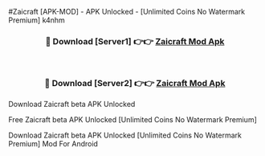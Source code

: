 #Zaicraft [APK-MOD] - APK Unlocked - [Unlimited Coins No Watermark Premium] k4nhm



<div align="center">

<h3>🔴 Download [Server1] 👉👉 <a href="https://momento.my/?title=Zaicraft">Zaicraft Mod Apk</a></h3><br>

<h3>🔴 Download [Server2] 👉👉 <a href="https://momento.my/?title=Zaicraft">Zaicraft Mod Apk</a></h3>
</div>



Download Zaicraft beta APK Unlocked

Free Zaicraft beta APK Unlocked [Unlimited Coins No Watermark Premium]

Download Zaicraft beta APK Unlocked [Unlimited Coins No Watermark Premium] Mod For Android
